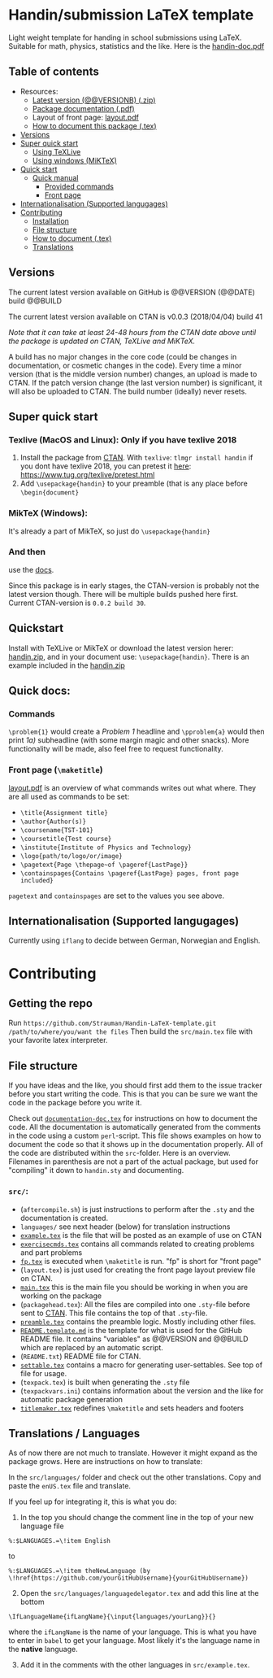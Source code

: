 # Handin/submission LaTeX template
Light weight template for handing in school submissions using LaTeX. Suitable for math, physics, statistics and the like.
Here is the [handin-doc.pdf](https://raw.githubusercontent.com/Strauman/Handin-LaTeX/master/docs/handin-doc.pdf)

## Table of contents
* Resources:
  * [Latest version (@@VERSIONB) (.zip)](https://raw.githubusercontent.com/Strauman/Handin-LaTeX-template/master/handin.zip)
  * [Package documentation (.pdf)](http://mirrors.ctan.org/macros/latex/contrib/handin/handin-doc.pdf)
  * Layout of front page: [layout.pdf](https://raw.githubusercontent.com/Strauman/Handin-LaTeX-template/master/layout.pdf?raw=true)
  * [How to document this package (.tex)](https://github.com/Strauman/Handin-LaTeX-template/blob/master/documentation-doc.tex)
* [Versions](#versions)  
* [Super quick start](#super-quick-start)
    * [Using TeXLive](#texlive-macos-and-linux-only-if-you-have-texlive-2018)
    * [Using windows (MiKTeX)](#miktex-windows)
* [Quick start](#quickstart)
    * [Quick manual](#quick-docs)
        * [Provided commands](#commands)
        * [Front page](#front-page-maketitle)
* [Internationalisation (Supported langugages)](#internationalisation-supported-langugages)
* [Contributing](#contributing)
    * [Installation](#getting-the-repo)
    * [File structure](#file-structure)
    * [How to document (.tex)](https://github.com/Strauman/Handin-LaTeX-template/blob/master/documentation-doc.tex)
    * [Translations](#translations--languages)

## Versions
The current latest version available on GitHub is @@VERSION (@@DATE) build @@BUILD

The current latest version available on CTAN is v0.0.3 (2018/04/04) build 41

*Note that it can take at least 24-48 hours from the CTAN date above until the package is updated on CTAN, TeXLive and MiKTeX.*

A build has no major changes in the core code (could be changes in documentation, or cosmetic changes in the code). Every time a minor version (that is the middle version number) changes, an upload is made to CTAN. If the patch version change (the last version number) is significant, it will also be uploaded to CTAN. The build number (ideally) never resets.

## Super quick start

### Texlive (MacOS and Linux): Only if you have texlive 2018
1. Install the package from [CTAN](https://ctan.org/pkg/handin). With `texlive`: `tlmgr install handin`
if you dont have texlive 2018, you can pretest it [here](https://www.tug.org/texlive/pretest.html): https://www.tug.org/texlive/pretest.html
2. Add `\usepackage{handin}` to your preamble (that is any place before `\begin{document}`

### MikTeX (Windows):
It's already a part of MikTeX, so just do `\usepackage{handin}`

### And then
use the [docs](http://mirrors.ctan.org/macros/latex/contrib/handin/handin-doc.pdf).

Since this package is in early stages, the CTAN-version is probably not the latest version though. There will be multiple builds pushed here first. Current CTAN-version is `0.0.2 build 30`.

## Quickstart
Install with TeXLive or MikTeX or download the latest version herer: [handin.zip](https://raw.githubusercontent.com/Strauman/Handin-LaTeX-template/master/handin.zip), and in your document use:
`\usepackage{handin}`. There is an example included in the [handin.zip](https://raw.githubusercontent.com/Strauman/Handin-LaTeX-template/master/handin.zip)


## Quick docs:

### Commands
`\problem{1}` would create a *Problem 1* headline and `\pproblem{a}` would then print *1a)* subheadline (with some margin magic and other snacks). More functionality will be made, also feel free to request functionality.

### Front page (`\maketitle`)
[layout.pdf](https://raw.githubusercontent.com/Strauman/Handin-LaTeX-template/master/layout.pdf?raw=true) is an overview of what commands writes out what where. They are all used as commands to be set:
- `\title{Assignment title}`
- `\author{Author(s)}`
- `\coursename{TST-101}`
- `\coursetitle{Test course}`
- `\institute{Institute of Physics and Technology}`
- `\logo{path/to/logo/or/image}`
- `\pagetext{Page \thepage~of \pageref{LastPage}}`
- `\containspages{Contains \pageref{LastPage} pages, front page included}`

`pagetext` and `containspages` are set to the values you see above.

## Internationalisation (Supported langugages)
Currently using `iflang` to decide between German, Norwegian and English.

# Contributing

## Getting the repo
Run `https://github.com/Strauman/Handin-LaTeX-template.git /path/to/where/you/want the files`
Then build the `src/main.tex` file with your favorite latex interpreter.

## File structure
If you have ideas and the like, you should first add them to the issue tracker before you start writing the code. This is that you can be sure we want the code in the package before you write it.

Check out [`documentation-doc.tex`](https://github.com/Strauman/Handin-LaTeX-template/blob/master/documentation-doc.tex) for instructions on how to document the code. All the documentation is automatically generated from the comments in the code using a custom `perl`-script. This file shows examples on how to document the code so that it shows up in the documentation properly.
All of the code are distributed within the `src`-folder. Here is an overview. Filenames in parenthesis are not a part of the actual package, but used for "compiling" it down to `handin.sty` and documenting.
### `src/`:
- (`aftercompile.sh`) is just instructions to perform after the `.sty` and the documentation is created.
- `languages/` see next header (below) for translation instructions
- [`example.tex`](https://github.com/Strauman/Handin-LaTeX-template/tree/master/src/example.tex) is the file that will be posted as an example of use on CTAN
- [`exercisecmds.tex`](https://github.com/Strauman/Handin-LaTeX-template/tree/master/src/exercisecmds.tex) contains all commands related to creating problems and part problems
- [`fp.tex`](https://github.com/Strauman/Handin-LaTeX-template/tree/master/src/fp.tex) is executed when `\maketitle` is run. "fp" is short for "front page"
- (`layout.tex`) is just used for creating the front page layout preview file on CTAN.
- [`main.tex`](https://github.com/Strauman/Handin-LaTeX-template/tree/master/src/main.tex) this is the main file you should be working in when you are working on the package
- (`packagehead.tex`): All the files are compiled into one `.sty`-file before sent to [CTAN](http://ctan.org). This file contains the top of that `.sty`-file.
- [`preamble.tex`](https://github.com/Strauman/Handin-LaTeX-template/tree/master/src/preamble.tex) contains the preamble logic. Mostly including other files.
- [`README.template.md`](https://github.com/Strauman/Handin-LaTeX-template/tree/master/src/README.template.md) is the template for what is used for the GitHub README file. It contains "variables" as @@VERSION and @@BUILD which are replaced by an automatic script.
- (`README.txt`) README file for CTAN.
- [`settable.tex`](https://github.com/Strauman/Handin-LaTeX-template/tree/master/src/settable.tex) contains a macro for generating user-settables. See top of file for usage.
- (`texpack.tex`) is built when generating the `.sty` file
- (`texpackvars.ini`) contains information about the version and the like for automatic package generation
- [`titlemaker.tex`](https://github.com/Strauman/Handin-LaTeX-template/tree/master/src/titlemaker.tex) redefines `\maketitle` and sets headers and footers

## Translations / Languages
As of now there are not much to translate. However it might expand as the package grows. Here are instructions on how to translate:

In the `src/languages/` folder and check out the other translations.
Copy and paste the `enUS.tex` file and translate.

If you feel up for integrating it, this is what you do:
1. In the top you should change the comment line in the top of your new language file
```
%:$LANGUAGES.=\!item English
```
to
```
%:$LANGUAGES.=\!item theNewLanguage (by \!href{https://github.com/yourGitHubUsername}{yourGitHubUsername})
```
2. Open the `src/languages/languagedelegator.tex` and add this line at the bottom
```
\IfLanguageName{ifLangName}{\input{languages/yourLang}}{}
```
where the `ifLangName` is the name of your language. This is what you have to enter in `babel` to get your language. Most likely it's the language name in the **native** language.

3. Add it in the comments with the other languages in `src/example.tex`.
